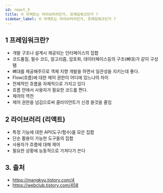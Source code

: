```yaml
---
id: react_3
title: ※ 리액트는 라이브러리인가, 프레임워크인가 ?
sidebar_label: ※ 리액트는 라이브러리인가, 프레임워크인가 ?
---
```




## 1 프레임워크란?

-   개발 구조나 설계시 제공되는 인터페이스의 집합
-   코드품질, 필수 코드, 알고리즘, 암호화, 데이터페이스등의 구조(뼈대)가 같이 구성됌
-   뼈대를 제공해주므로 객체 지향 개발을 하면서 일관성을 지키는데 좋다.
-   Flow(흐름)에 대한 제어 권한이 어디에 있느냐의 차이
-   전체적인 흐름을 자체적으로 가지고 있다
-   흐름 안에서 사용자가 필요한 코드를 짠다.
-   제어의 역전
-   제어 권한을 넘김으로써 클라이언트가 신경 쓸것을 줄임

## 2 라이브러리 (리액트)

-   특정 기능에 대한 API(도구/함수)를 모은 집합
-   단순 활용이 가능한 도구들의 집합
-   사용자가 흐름에 대해 제어
-   필요한 상황에 능동적으로 가져다가 쓴다

## 3. 출처
-   https://mangkyu.tistory.com/4
-   https://webclub.tistory.com/458

